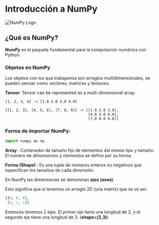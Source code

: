 # Introducción a NumPy
![NumPy Logo](https://upload.wikimedia.org/wikipedia/commons/thumb/3/31/NumPy_logo_2020.svg/1280px-NumPy_logo_2020.svg.png)
## ¿Qué es NumPy?
***NumPy*** es el paquete fundamental para la computación numérica con Python.

### Objetos en NumPy

Los objetos con los que trabajamos son arreglos multidimensionales, se pueden pensar como vectores, matrices y tensores.

**Tensor**: Tensor can be represented as a multi-dimensional array.
```
[1, 2, 3, 4] -> [1.0 2.0 3.0 4.0]

[[1, 2, 3], [4, 5, 6], [7, 8, 9]] -> [[1.0 2.0 3.0],
                                      [4.0 5.0 6.0],
                                      [7.0 8.0 9.0]]
```

### Forma de importar NumPy:

```python
import numpy as np
```

**Array** : Contenedor de tamaño fijo de elementos del mismo tipo y tamaño. El número de *dimensiones* y *elementos* se define por su forma.

**Forma (Shape)** : Es una *tupla* de números enteros no negativos que especifican los tamaños de cada *dimensión*.

En NumPy las dimensiones se denominan **ejes (axes)**.

Esto significa que si tenemos un arreglo 2D (una matriz) que se ve así:

```python
[[0, 0, 0],
 [1, 1, 1]]
```

Entonces tenemos 2 ejes. El primer eje tiene una longitud de 2, y el segundo eje tiene una longitud de 3. (**shape=(2,3)**)